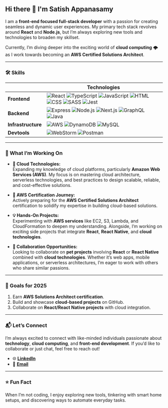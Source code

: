 ## Hi there 👋 I'm **Satish Appanasamy**  

I am a **front-end focused full-stack developer** with a passion for creating seamless and dynamic user experiences. My primary tech stack revolves around **React** and **Node.js**, but I’m always exploring new tools and technologies to broaden my skillset.  

Currently, I’m diving deeper into the exciting world of **cloud computing** 🌩️ as I work towards becoming an **AWS Certified Solutions Architect**.  

---

### 🛠️ Skills  

|               | Technologies                                                                                      |
|---------------|--------------------------------------------------------------------------------------------------|
| **Frontend**  | ![React](https://skillicons.dev/icons?i=react) ![TypeScript](https://skillicons.dev/icons?i=ts) ![JavaScript](https://skillicons.dev/icons?i=js) ![HTML](https://skillicons.dev/icons?i=html) ![CSS](https://skillicons.dev/icons?i=css) ![SASS](https://skillicons.dev/icons?i=sass) ![Jest](https://skillicons.dev/icons?i=jest) |
| **Backend**   | ![Express](https://skillicons.dev/icons?i=express) ![Node.js](https://skillicons.dev/icons?i=nodejs) ![Next.js](https://skillicons.dev/icons?i=nextjs) ![GraphQL](https://skillicons.dev/icons?i=graphql) ![Java](https://skillicons.dev/icons?i=java) |
| **Infrastructure** | ![AWS](https://skillicons.dev/icons?i=aws) ![DynamoDB](https://skillicons.dev/icons?i=dynamodb) ![MySQL](https://skillicons.dev/icons?i=mysql) |
| **Devtools**  | ![WebStorm](https://skillicons.dev/icons?i=webstorm) ![Postman](https://skillicons.dev/icons?i=postman) |

---

### 🌟 What I’m Working On  

- **🚀 Cloud Technologies:**  
  Expanding my knowledge of cloud platforms, particularly **Amazon Web Services (AWS)**. My focus is on mastering cloud architecture, serverless technologies, and best practices to design scalable, reliable, and cost-effective solutions.

- **🎯 AWS Certification Journey:**  
  Actively preparing for the **AWS Certified Solutions Architect** certification to solidify my expertise in building cloud-based solutions.

- **💡 Hands-On Projects:**  
  Experimenting with **AWS services** like EC2, S3, Lambda, and CloudFormation to deepen my understanding. Alongside, I’m working on exciting side projects that integrate **React**, **React Native**, and **cloud technologies**.

- **🤝 Collaboration Opportunities:**  
  Looking to collaborate on **pet projects** involving **React** or **React Native** combined with **cloud technologies**. Whether it’s web apps, mobile applications, or serverless architectures, I’m eager to work with others who share similar passions.

---

### 🎯 Goals for 2025  

1. Earn **AWS Solutions Architect certification**.  
2. Build and showcase **cloud-based projects** on GitHub.  
3. Collaborate on **React/React Native projects** with cloud integration.  

---

### 📬 Let’s Connect  

I’m always excited to connect with like-minded individuals passionate about **technology**, **cloud computing**, and **front-end development**. If you’d like to collaborate or just chat, feel free to reach out!  

- 🌐 **[LinkedIn](#)**  
- 📧 **[Email](#)**  

---

### ⭐ Fun Fact  
When I’m not coding, I enjoy exploring new tools, tinkering with smart home setups, and discovering ways to automate everyday tasks.  

<!--
**shadowae/shadowae** is a ✨ _special_ ✨ repository because its `README.md` (this file) appears on your GitHub profile.


🌐 Your LinkedIn Profile
📧 Your Email Address

Feel free to customize this based on your preferences!

- 🔭 I’m currently working on ...
- 🌱 I’m currently learning ...
- 👯 I’m looking to collaborate on ...
- 🤔 I’m looking for help with ...
- 💬 Ask me about ...
- 📫 How to reach me: ...
- 😄 Pronouns: ...
- ⚡ Fun fact: ...
-->
